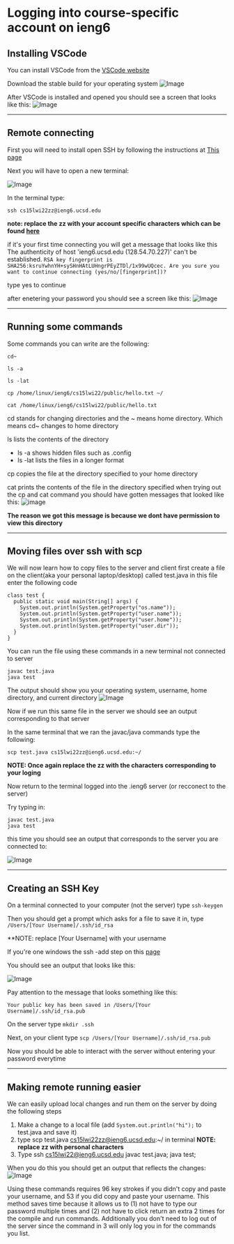 # Logging into course-specific account on ieng6

## Installing VSCode
You can install VSCode from the [VSCode website](https://code.visualstudio.com/)

Download the stable build for your operating system
![Image](labrwriteup1.png)


After VSCode is installed and opened you should see a screen that looks like this:
![Image](labwriteup2.png)


---


## Remote connecting

First you will need to install open SSH by following the instructions at [This page](https://docs.microsoft.com/en-us/windows-server/administration/openssh/openssh_install_firstuse)

Next you will have to open a new terminal:

![Image](labwriteup3.png)

In the terminal type:

 `ssh cs15lwi22zz@ieng6.ucsd.edu`

 **note: replace the zz with your account specific characters which can be found [here](https://sdacs.ucsd.edu/~icc/index.php)**

 if it's your first time connecting you will get a message that looks like this 
 The authenticity of host 'ieng6.ucsd.edu (128.54.70.227)' can't be established.
`RSA key fingerprint is SHA256:ksruYwhnYH+sySHnHAtLUHngrPEyZTDl/1x99wUQcec.
Are you sure you want to continue connecting (yes/no/[fingerprint])?`

type yes to continue

after enetering your password you should see a screen like this:
![Image](labwriteup4.png)

---

## Running some commands

Some commands you can write are the following:

`cd~`

`ls -a`

`ls -lat`

`cp /home/linux/ieng6/cs15lwi22/public/hello.txt ~/`

`cat /home/linux/ieng6/cs15lwi22/public/hello.txt`

cd stands for changing directories and the ~ means home directory. Which means cd~ changes to home directory

ls lists the contents of the directory 
  * ls -a shows hidden files such as .config
  * ls -lat lists the files in a longer format

  cp copies the file at the directory specified to your home directory
  
  cat prints the contents of the file in the directory specified
  when trying out the cp and cat command you should have gotten messages that looked like this:
  ![image](labwriteup5.png)

  **The reason we got this message is because we dont have permission to view this directory**

  ---

  ## Moving files over ssh with scp

  We will now learn how to copy files to the server and client
  first create a file on the client(aka your personal laptop/desktop) called test.java
  in this file enter the following code
  ```
  class test {
    public static void main(String[] args) {
      System.out.println(System.getProperty("os.name"));
      System.out.println(System.getProperty("user.name"));
      System.out.println(System.getProperty("user.home"));
      System.out.println(System.getProperty("user.dir"));
    }
  }
  ```
  You can run the file using these commands in a new terminal not connected to server

```
javac test.java
java test
```

The output should show you your operating system, username, home directory, and current directory
![Image](labwriteup6.png)

Now if we run this same file in the server we should see an output corresponding to that server 

In the same terminal that we ran the javac/java commands type the following:

`scp test.java cs15lwi22zz@ieng6.ucsd.edu:~/`

**NOTE: Once again replace the zz with the characters corresponding to your loging**

Now return to the terminal logged into the .ieng6 server (or recconect to the server)

Try typing in:
```
javac test.java
java test
```
this time you should see an output that corresponds to the server you are connected to:

![Image](labwriteup7.png)

---
## Creating an SSH Key

On a terminal connected to your computer (not the server) type `ssh-keygen` 

Then you should get a prompt which asks for a file to save it in, type `/Users/[Your Username]/.ssh/id_rsa`

**NOTE: replace [Your Username] with your username

If you're one windows the ssh -add step on this [page](https://docs.microsoft.com/en-us/windows-server/administration/openssh/openssh_keymanagement#user-key-generation)

You should see an output that looks like this:

![Image](labwriteup8.png)

Pay attention to the message that looks something like this:

`Your public key has been saved in /Users/[Your Username]/.ssh/id_rsa.pub`

On the server type `mkdir .ssh`

Next, on your client type `scp /Users/[Your Username]/.ssh/id_rsa.pub`


Now you should be able to interact with the server without entering your password everytime

---

## Making remote running easier

We can easily upload local changes and run them on the server by doing the following steps

1. Make a change to a local file (add `System.out.println("hi");` to test.java and save it)
2. type scp test.java cs15lwi22zz@ieng6.ucsd.edu:~/ in terminal **NOTE: replace zz with personal characters**
3. Type ssh cs15lwi22@ieng6.ucsd.edu javac test.java; java test;

When you do this you should get an output that reflects the changes:
![Image](labwriteup9.png)

Using these commands requires 96 key strokes if you didn't copy and paste your username, and 53 if you did copy and paste your username. This method saves time because it allows us to (1) not have to type our password multiple times and (2) not have to click return an extra 2 times for the compile and run commands. Additionally you don't need to log out of the server since the command in 3 will only log you in for the commands you list.



